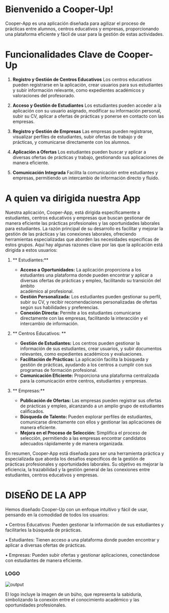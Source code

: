# Bienvenido a Cooper-Up!

Cooper-App es una aplicación diseñada para agilizar el proceso de prácticas entre alumnos, centros educativos y empresas, proporcionando una plataforma eficiente y fácil de usar para la gestión de estas actividades.

# Funcionalidades Clave de Cooper-Up

 
1. **Registro y Gestión de Centros Educativos**
Los centros educativos pueden registrarse en la aplicación, crear usuarios para sus estudiantes y subir información relevante, como expedientes académicos y valoraciones del profesorado.

2. **Acceso y Gestión de Estudiantes**
Los estudiantes pueden acceder a la aplicación con su usuario asignado, modificar su información personal, subir su CV, aplicar a ofertas de prácticas y ponerse en contacto con las empresas.

3. **Registro y Gestión de Empresas**
Las empresas pueden registrarse, visualizar perfiles de estudiantes, subir ofertas de trabajo y de prácticas, y comunicarse directamente con los alumnos.

4. **Aplicación a Ofertas**
Los estudiantes pueden buscar y aplicar a diversas ofertas de prácticas y trabajo, gestionando sus aplicaciones de manera eficiente.

5. **Comunicación Integrada**
Facilita la comunicación entre estudiantes y empresas, permitiendo un intercambio de información directo y fluido.

# A quien va dirigida nuestra App
Nuestra aplicación, Cooper-App, está dirigida específicamente a estudiantes, centros educativos y empresas que buscan gestionar de manera eficiente las prácticas profesionales y las oportunidades laborales para estudiantes. La razón principal de su desarrollo es facilitar y mejorar la gestión de las prácticas y las conexiones laborales, ofreciendo herramientas especializadas que aborden las necesidades específicas de estos grupos. Aquí hay algunas razones clave por las que la aplicación está dirigida a estos usuarios:

1.  ** Estudiantes:** 
    - **Acceso a Oportunidades:** La aplicación proporciona a los estudiantes una plataforma donde pueden encontrar y aplicar a diversas ofertas de prácticas y empleo, facilitando su transición del ámbito     
        académico al profesional.
    - **Gestión Personalizada:** Los estudiantes pueden gestionar su perfil, subir su CV, y recibir recomendaciones personalizadas de ofertas según sus habilidades y preferencias.
    - **Conexión Directa:** Permite a los estudiantes comunicarse directamente con las empresas, facilitando la interacción y el intercambio de información.
      
2.  ** Centros Educativos: **
    -  **Gestión de Estudiantes:** Los centros pueden gestionar la información de sus estudiantes, crear usuarios, y subir documentos relevantes, como expedientes académicos y evaluaciones.
    -  **Facilitación de Prácticas:** La aplicación facilita la búsqueda y gestión de prácticas, ayudando a los centros a cumplir con sus programas de formación profesional.
    -  **Comunicación Eficiente:** Proporciona una plataforma centralizada para la comunicación entre centros, estudiantes y empresas.

3.  ** Empresas:**
    - **Publicación de Ofertas:** Las empresas pueden registrar sus ofertas de prácticas y empleo, alcanzando a un amplio grupo de estudiantes calificados.
    - **Búsqueda de Talento:** Pueden explorar perfiles de estudiantes, comunicarse directamente con ellos y gestionar las aplicaciones de manera eficiente.
    - **Mejora en el Proceso de Selección:** Simplifica el proceso de selección, permitiendo a las empresas encontrar candidatos adecuados rápidamente y de manera organizada.

En resumen, Cooper-App está diseñada para ser una herramienta práctica y especializada que aborda los desafíos específicos de la gestión de prácticas profesionales y oportunidades laborales. Su objetivo es mejorar la eficiencia, la trazabilidad y la gestión general de las conexiones entre estudiantes, centros educativos y empresas.
# DISEÑO DE LA APP

Hemos diseñado Cooper-Up con un enfoque intuitivo y fácil de usar, pensando en la comodidad de todos los usuarios:

•	Centros Educativos: Pueden gestionar la información de sus estudiantes y facilitarles la búsqueda de prácticas.

•	Estudiantes: Tienen acceso a una plataforma donde pueden encontrar y aplicar a diversas ofertas de prácticas.

•	Empresas: Pueden subir ofertas y gestionar aplicaciones, conectándose con estudiantes de manera eficiente.

### LOGO

![output](https://github.com/carloosbravo/tfg-2dam/assets/132547490/7f1372e3-7989-4c43-9612-a6d95fd28122)

El logo incluye la imagen de un búho, que representa la sabiduría, simbolizando la conexión entre el conocimiento académico y las oportunidades profesionales.
